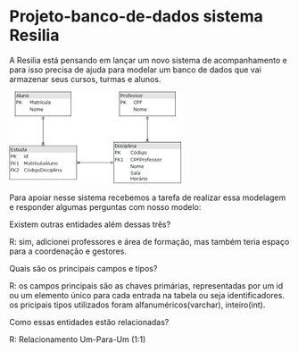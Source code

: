 # Projeto-banco-de-dados sistema Resilia

A Resilia está pensando em lançar um novo sistema de
acompanhamento e para isso precisa de ajuda para modelar um
banco de dados que vai armazenar seus cursos, turmas e alunos.

![Screenshot](bdmod4.png)


Para apoiar nesse sistema recebemos a tarefa de realizar essa modelagem
e responder algumas perguntas com nosso modelo:

Existem outras entidades além dessas três?

R: sim, adicionei professores e área de formação, mas também teria espaço para a coordenação e gestores.

Quais são os principais campos e tipos?

R: os campos principais são as chaves primárias, representadas por um id ou um elemento único para cada entrada na tabela ou seja identificadores. 
 os pricipais tipos utilizados foram alfanuméricos(varchar), inteiro(int).
 
 Como essas entidades estão relacionadas?
 
 R: Relacionamento Um-Para-Um (1:1)
 
